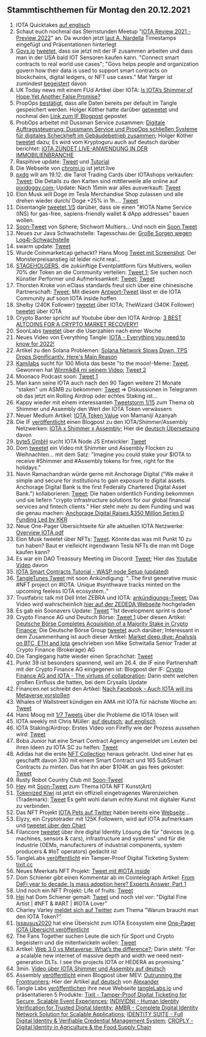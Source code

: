 ## Stammtischthemen für Montag den 20.12.2021

1. IOTA Quicktakes [auf englisch](https://www.youtube.com/watch?v=av0Sdgf_TPk&feature=youtu.be)
2. Schaut euch nochmal das Sternstunden Meetup "[IOTA Review 2021 - Preview 2022](2021-12-20/README.md)" an. Da wurden jetzt [laut A. Nardella](https://twitter.com/antonionardella/status/1470321178308972544?s=20) Timestamps eingefügt und Präsentationen hinterlegt
3. [Govs.io](goves.io) [tweetet](https://twitter.com/govs_io/status/1470555429491163138?s=20), dass sie jetzt mit der IF zusammen arbeiten und dass man in der USA bald IOT Sensoren kaufen kann. "Connect smart contracts to real world use cases"; "Govs helps people and organization govern how their data is used to support smart contracts on blockchains, digital ledgers, or NFT use cases." Mat Yarger ist zumindest [begeistert](https://twitter.com/Mat_Yarger/status/1470604930687901702?s=20) davon
4. UK Today news mit einem FUd Artikel über IOTA: [Is IOTA’s Shimmer of Hope Yet Another False Promise?](https://todayuknews.com/crypto-currency/is-iotas-shimmer-of-hope-yet-another-false-promise/)
5. PropOps [bestätigt](https://twitter.com/propops_cloud/status/1470537698477813767?s=20), dass alle Daten bereits per default im Tangle gespeichert werden. Holger Köther hatte darüber [getweetet](https://twitter.com/HolgerKoether/status/1470438474549497865?s=20) und nochmal den [Link zum IF Blogpost](https://blog.iota.org/propops-tracks-real-estate-operations-on-the-tangle/) gepostet
6. ProbOps arbeitet mit Dussman Service zusammen: [Digitale Auftragssteuerung: Dussmann Service und PropOps schließen Systeme für digitales Scheckheft im Gebäudebetrieb zusammen](https://www.dussmann.com/dussmann-service/news/detail/article/digitale-auftragssteuerung-dussmann-service-und-propops-schliessen-systeme-fuer-digitales-scheckheft-im-gebaeudebetrieb-zusammen/); Holger Köther [tweetet](https://twitter.com/HolgerKoether/status/1470735242323443724?s=20) dazu; Es wird vom Kryptoguru auch auf deutsch darüber berichtet: [IOTA ZÜNDET LIVE-ANWENDUNG IN DER IMMOBILIENBRANCHE](https://krypto-guru.de/news/iota-immobilienbranche/)
7. Raspihive update: [Tweet](https://twitter.com/raspihive/status/1470647399265841152?s=20) und [Tutorial](https://iota-industrie-4-0.blogspot.com/2021/12/tutorial-zur-installation-und.html)
8. Die Webseite von [chromi.io](https://www.cromy.io/#) ist jetzt live
9. [pxdg](https://twitter.com/pxdg3) will am 19.12. die Tarot Trading Cards über IOTAshops verkaufen: [Tweet](https://twitter.com/pxdg3/status/1470709922543329288?s=20); Die Details zu den Karten sind mittlerweile alle online auf [pixidoggy.com](https://pixeldoggy.com/iotarot); Update: Nach 15min war alles ausverkauft: [Tweet](https://twitter.com/iotashop/status/1472591325434363912?s=20)
10. Elon Musk will Doge im Tesla Merchandise Shop zulassen und alle drehen wieder durch/ Doge +25% in 1h.... [Tweet](https://twitter.com/elonmusk/status/1470703708677840896?s=20)
11. Disentangle [tweetet 1/5](https://twitter.com/disentangleDNS/status/1470747203635494916?s=20) darüber, dass sie einen "#IOTA Name Service (INS) for gas-free, sapiens-friendly wallet & dApp addresses" bauen wollen.
12. [Soon-Tweet](https://twitter.com/Sphere_Hub_io/status/1470639016349417473?s=20) von Sphere; Stichwort Multiers... Und noch ein [Soon Tweet](https://twitter.com/Sphere_Hub_io/status/1472649881445715969?s=20)
13. Neues zur Java Schwachstelle: Tagesschau.de: [Große Sorgen wegen Log4j-Schwachstelle](https://www.tagesschau.de/inland/bsi-schadsoftware-103.html)
14. swarm update: [Tweet](https://twitter.com/TANGLEBAY/status/1470771230835945499?s=20)
15. Wurde Coinmarketcap gehackt? Hans Moog [Tweet mit Screenshot](https://twitter.com/hus_qy/status/1470870584032731136?s=20). Der Monsterpreisanstieg ist leider nicht real...
16. [STAGEHOLGERS](https://twitter.com/stageholders), die zukünftige Eventplattform fürs Multivers, wollen 70% der Token an die Community verteilen: [Tweet 1](https://twitter.com/stageholders/status/1470824446055301122?s=20); Sie suchen noch Künstler Performer und Aufmerksamkeit: [Tweet](https://twitter.com/stageholders/status/1470824653526650887?s=20); [Tweet](https://twitter.com/stageholders/status/1471036961045598208?s=20)
17. Thorsten Kroke von eClass standards freut sich über eine chinesische Partnerschaft: [Tweet](https://twitter.com/KrokeThorsten/status/1471018725742624768?s=20); Mit diesem [Antwort-Tweet](https://twitter.com/KrokeThorsten/status/1471041318231199749?s=20) lässt er die IOTA Community auf soon IOTA inside hoffen
18. Shelby (240K Follower) [tweetet](https://twitter.com/CryptoNewton/status/1470863966280761349?s=20) über IOTA; TheWizard (340K Follower) [tweetet](https://twitter.com/CryptoWizardd/status/1470890102519959555?s=20) über IOTA
19. Crypto Banter spricht auf Youtube über den IOTA Airdrop: [3 BEST ALTCOINS FOR A CRYPTO MARKET RECOVERY!](https://youtu.be/8fi6UzphpGY?t=942)
20. SoonLabs [tweetet](https://twitter.com/soon_labs/status/1470819688821112836?s=20) über die Userzahlen nach einer Woche
21. Neues Video von Everything Tangle: [IOTA - Everything you need to know for 2022!](https://www.youtube.com/watch?v=RTZzPQz9IK4&feature=youtu.be)
22. Artikel zu den Solana Problemen: [Solana Network Slows Down, TPS Drops Significantly, Here's Main Reason](https://u.today/solana-network-slows-down-tps-drops-significantly-heres-main-reason)
23. [Kamilabs](https://kamilabs.io/) sucht für 100 Miota das beste "to the moon!-Meme: [Tweet](https://twitter.com/kamilabsstudio/status/1471100026990604288?s=20). Gewonnen hat [Winmik84 mi seinem Video](https://twitter.com/kamilabsstudio/status/1471872845353476100?s=20); [Tweet 2](https://twitter.com/Moonaco5/status/1472242315876044808?s=20)
24. Moonaco Podcast soon: [Tweet 1](https://twitter.com/Moonaco5/status/1471366247510122500?s=20)
25. Man kann seine IOTA auch nach den 90 Tagen weitere 21 Monate "staken" um ASMB zu bekommen: [Tweet](https://twitter.com/Vrom14286662/status/1471243771371216898?s=20) => Diskussionen in Telegramm ob das jetzt ein Rolling Airdrop oder echtes Staking ist...
26. Kappy wieder mit einem interessanten [Tweetstorm 1/15](https://twitter.com/Rob_Daykin/status/1471216101132578822?s=20) zum Thema ob Shimmer und Assembly den Wert der IOTA Token verwässern
27. Neuer Medium Artikel: [IOTA Token Value](https://medium.com/@bhwsvsjkx/iota-token-value-bcc20b54c703) von Mamaniji Azanyah
28. Die IF [veröffentlicht](https://twitter.com/iota/status/1471149490174410754?s=20) einen Blogpost zu den IOTA/Shimmer/Assembly Netzwerken: [IOTA x Shimmer x Assembly](https://blog.iota.org/iota-shimmer-assembly/); Hier die [deutsch Übersetzung](https://iota-kurs.de/iota-x-shimmer-x-assembly-ein-ueberblick/) davon
29. [byte5 GmbH](https://www.byte5.de/) sucht IOTA Node JS Entwickler: [Tweet](https://twitter.com/byte5/status/1471404729876066306?s=20)
30. Dom [tweetet](https://twitter.com/DomSchiener/status/1471166070488805386?s=20) ein Video mit Shimmer und Assembly Flocken zu Weihnachten... mit dem Satz: "Imagine you could stake your $IOTA to receive #Shimmer and #Assembly tokens for free, right for the holidays."
31. Navin Ramachandran würde gerne mit Anchorage Digital ("We make it simple and secure for institutions to gain exposure to digital assets. Anchorage Digital Bank is the first Federally Chartered Digital Asset Bank.") kollaborieren: [Tweet](https://twitter.com/navinram999/status/1471278612057931777?s=20); Die haben ordentlich Funding bekommen und sie liefern "crypto infrastructure solutions for our global financial services and fintech clients." Hier steht mehr zu dem Funding und was die genau machen: [Anchorage Digital Raises $350 Million Series D Funding Led by KKR](https://medium.com/anchorage/anchorage-digital-raises-350-million-series-d-funding-led-by-kkr-3b3dde491298)
32. Neue One-Pager Übersichtseite für alle aktuellen IOTA Netzwerke: [Overview IOTA.pdf](https://www.docdroid.net/QvXt2Sc/overview-iota-pdf)
33. Elon Musk tweetet über NFTs: [Tweet](https://twitter.com/elonmusk/status/1471338213549744130?s=20). Könnte das was mit Punkt 10 zu tun haben? Baut er vielleicht irgendwann Tesla NFTs die man mit Doge kaufen kann?
34. Es war ein DAO Treassury Meeting im Discord: [Tweet](https://twitter.com/PhyloIota/status/1471445672628875264?s=20); Hier das [Youtube Video](https://www.youtube.com/watch?v=9bB-VN3sAo8) davon
35. [IOTA Smart Contracts Tutorial - WASP node Setup (updated)](https://www.youtube.com/watch?v=eV2AoV3QPC4)
36. [TangleTunes Tweet](https://twitter.com/TangleTunes/status/1471503973550997516?s=20) mit soon Ankündigung: "..The first generative music #NFT project on #IOTA. Unique #synthwave tracks minted on the upcoming feeless IOTA ecosystem.."
37. Trustfabric talk mit Dell Intel ZEBRA und IOTA: [ankündigungs-Tweet](https://twitter.com/ZededaEdge/status/1471534054512021504?s=20); Das Video wird wahrscheinlich [hier auf der ZEDEDA Webseite](https://zededa.com/webinars/trust-fabrics-zededa-transform-digest-series/) hochgeladen
38. Es gab ein Soonavers Update: [Tweet](https://twitter.com/soon_labs/status/1471568009894383621?s=20) "1st development sprint is done"
39. Crypto Finance AG und Deutsch Börse: [Tweet 1](https://twitter.com/CryptoFinanceAG/status/1471424814208409600?s=20) über diesen Artikel: [Deutsche Börse Completes Acquisition of a Majority Stake in Crypto Finance](https://www.cryptofinance.ch/en/deutsche-boerse-acquires-a-majority-stake-in-crypto-finance/); Die Deutsche Börse Group [tweetet](https://twitter.com/DeutscheBoerse/status/1471411319492517889?s=20) auch darüber; Interessant in dem Zusammenhang ist auch dieser Artikel: [Market deep dive: Analysis on BTC, ETH and Iota](https://www.cryptofinance.ch/en/market-deep-dive-analysis-on-btc-eth-and-iota/) geschrieben von Mike Schwitalla Senior Trader at Crypto Finance (Brokerage) AG
40. Die Tanglegang hatte wieder einen Sprachchat: [Tweet](https://twitter.com/GangTangleTalk/status/1471537612603236354?s=20)
41. Punkt 39 ist besonders spannend, weil am 26.4. die IF eine Partnershaft mit der Crypto Finance AG eingegenen ist: Blogpost der IF: [Crypto Finance AG and IOTA - The virtues of collaboration](https://blog.iota.org/crypto-finance-ag-and-iota/?s=09); Darin steht welchen großen Einfluss die hatten, bei dem Crysalis Update
42. Financen.net schreibt den Artikel: [Nach Facebook - Auch IOTA will ins Metaverse vorstoßen](https://www.finanzen.net/nachricht/devisen/34-assembly-34-nach-facebook-auch-iota-will-ins-metaverse-vorstossen-10846580)
43. Whales of Wallstreet kündigen ein AMA mit IOTA für nächste Woche an: [Tweet](https://twitter.com/Whales0fWallSt/status/1471550962833764362?s=20)
44. Hans Moog mit [1/7 Tweets](https://twitter.com/hus_qy/status/1471663022049566725?s=20) über die Probleme die IOTA lösen will
45. IOTA weekly mit Chris Müller: [auf deutsch](https://www.youtube.com/watch?v=EzpCuqaYJho); [auf englisch](https://www.youtube.com/watch?v=GrqeZk2xoeE)
46. IOTA Staking/Airdrop: Erstes Video von Firefly wie der Prozess aussehen wird: [Tweet](https://twitter.com/Moonshot7161969/status/1471933647288741891?s=20)
47. Boba Junior hat eine Smart Contract Agency angemeldet um Leuten bei ihren Ideen zu IOTA SC zu helfen: [Tweet](https://twitter.com/bobajunior91/status/1459921897819447296?s=20)
48. Adidas hat die erste [NFT Collection](https://twitter.com/adidasoriginals/status/1471909577658675204?s=20) heraus gebracht. Und einer hat es geschafft davon 330 mit einem Smart Contract und 165 SubSmart Contracts zu minten. Das hat ihn aber $104K an gas fees gekostet: [Tweet](https://twitter.com/Montana_Wong/status/1472023769518510081?s=20)
49. Rusty Robot Country Club mit [Soon-Tweet](https://twitter.com/RustyRobotCC/status/1472126019830272001?s=20)
50. [Hey](https://twitter.com/Heiartwork) mit [Soon-Tweet](https://twitter.com/Heiartwork/status/1472144163554668545?s=20) zum Thema IOTA NFT Kunst(Art)
51. [Tokenized Kiwi](https://tokenized.kiwi/) ist jetzt ein offiziell eingetragenes Warenzeichen (Trademark): [Tweet](https://twitter.com/tokenizedkiwi/status/1472222180331171859?s=20) Es geht wohl darum echte Kunst mit digitaler Kunst zu verbinden.
52. Das NFT Projekt [IOTA Pets auf Twitter](https://twitter.com/iotapets) haben bereits eine [Webseite](https://www.iotapets.com/)...
53. Elyzy, ein Cryptotrader mit 125K Followern, wird auf IOTA aufmerksam und [tweetet über den Chart](https://twitter.com/eliz883/status/1472338270956797955?s=20)
54. Filancore [tweetet](https://twitter.com/FilancoreGmbH/status/1471808424388214784?s=20) über ihre digital Identity Lösung die für "devices (e.g. machines, sensors & cars), infrastructure and systems" und für die Industrie (OEMs, manufacturers of industrial components, system producers & #IoT operators) gedacht ist
55. TangleLabs [veröffentlicht](https://twitter.com/Tangle_Labs/status/1472579152033333255?s=20) ein Tamper-Proof Digital Ticketing System: [tixit.cc](https://tixit.cc/)
56. Neues Meerkats NFT Projekt: [Tweet mit #IOTA inside](https://twitter.com/CultOfMeerkat/status/1472585872944123919?s=20)
57. Dom Schiener gibt einen Kommentar ab im Cointelegraph Artikel: [From DeFi year to decade: Is mass adoption here? Experts Answer, Part 1](https://cointelegraph.com/explained/from-defi-year-to-decade-is-mass-adoption-here-experts-answer-part-1?s=09)
58. Und noch ein NFT Projekt: Life of fruits: [Tweet](https://twitter.com/Life_of_Fruits1/status/1472531461743992838?s=20)
59. [Hei](https://twitter.com/Heiartwork) hat Dom Schiener gemalt: [Tweet](https://twitter.com/Heiartwork/status/1472503653575667712?s=20) und noch viel vor: "Digital Fine Artist | #NFT & #ART | #IOTA Lover" 
60. Charley Varley [meldet sich auf Twitter](https://twitter.com/c_varley/status/1472618537495805956?s=20) zum Thema "Warum braucht man den IOTA Token?"
61. [Issausus2020](https://twitter.com/Issaus2020) hat eine Übersicht zum IOTA Ecosystem eine [One-Pager IOTA Übersicht veröffentlicht](https://twitter.com/Issaus2020/status/1472689487566225423?s=20)
62. The Fans Together suchen Leute die sich für Sport und Crypto begeistern und die mitentwickeln wollen: [Tweet](https://twitter.com/TheFansTogether/status/1472635905382961154?s=20) 
63. Artikel: [Web 3.0 vs Metaverse: What’s the difference?](https://homo-digitalis.net/web-3-0-vs-metaverse-whats-the-difference/); Darin steht: "For a scalable new internet of massive depth and width we need next-generation DLTs. I see the projects IOTA or HEDERA as promising."
64. 3min. [Video über IOTA Shimmer und Assembly auf deutsch](https://www.youtube.com/watch?v=bp4996spnxc&feature=youtu.be)
65. Assembly [veröffentlicht](https://twitter.com/assembly_net/status/1472929884041269249?s=20) einen Blogpost über MEV: [Outrunning the Frontrunners](https://blog.assembly.sc/outrunning-the-frontrunners/); Hier der Artikel [auf deutsch](https://iota-kurs.de/den-spitzenreitern-davonlaufen/) von [Alexander](https://twitter.com/shortaktien)
66. Tangle Labs [veröffentlichen](https://twitter.com/Tangle_Labs/status/1472956486817038344?s=20) ihre neue Webseite [tangleLabs.io](https://tanglelabs.io/) und präsentatieren 5 Produkte: [Tixit - Tamper-Proof Digital Ticketing for Secure, Scalable Event Experiences](https://tanglelabs.io/); [INDIVIDNI - Human Identity Verification for Trusted Digital Identity](https://individni.net/); [AMBR - Complete Digital Identity Network Solution for Scalable Applications](https://www.ambr.cc/); [IDENTITY SUITE - Full Digital Identity & Verifiable Credential Management System](https://www.identity.tools/); [CROPLY - Digital Identity in Agriculture & the Food Supply Chain](https://croply.org/)
